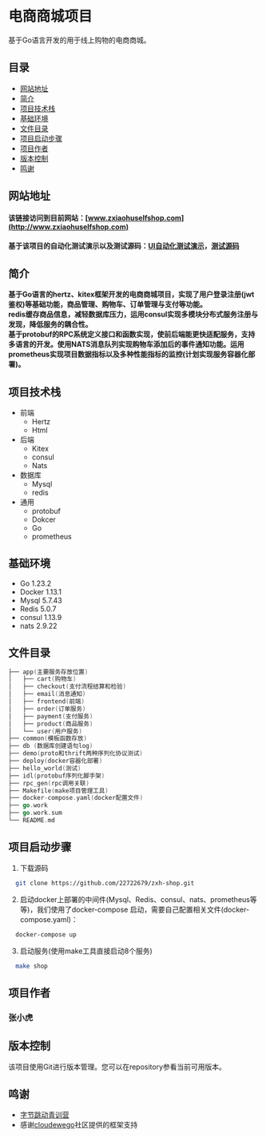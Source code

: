 # 电商商城项目
基于Go语言开发的用于线上购物的电商商城。

## 目录
  - [网站地址](#网站地址)
  - [简介](#简介)
  - [项目技术栈](#项目技术栈)
  - [基础环境](#基础环境)
  - [文件目录](#文件目录)
  - [项目启动步骤](#项目启动步骤)
  - [项目作者](#项目作者)
  - [版本控制](#版本控制)
  - [鸣谢](#鸣谢)

## 网站地址
  #### 该链接访问到目前网站：[www.zxiaohuselfshop.com](http://www.zxiaohuselfshop.com)
  #### 基于该项目的自动化测试演示以及测试源码：[UI自动化测试演示](https://www.bilibili.com/video/BV19ScceHEMa/?vd_source=4cbd2d924b1efbce235b9f288896cf6f)，[测试源码](https://github.com/22722679/UI-automation-zxh-shop)

## 简介
  **基于Go语言的hertz、kitex框架开发的电商商城项目，实现了用户登录注册(jwt鉴权)等基础功能，商品管理、购物车、订单管理与支付等功能。**  
  **redis缓存商品信息，减轻数据库压力，运用consul实现多模块分布式服务注册与发现，降低服务的耦合性。**  
  **基于protobuf的RPC系统定义接口和函数实现，使前后端能更快适配服务，支持多语言的开发。使用NATS消息队列实现购物车添加后的事件通知功能。运用prometheus实现项目数据指标以及多种性能指标的监控(计划实现服务容器化部署)。**  
## 项目技术栈
  - 前端
    - Hertz
    - Html
  - 后端
    - Kitex
    - consul
    - Nats
  - 数据库
    - Mysql
    - redis
  - 通用
    - protobuf
    - Dokcer
    - Go
    - prometheus
## 基础环境
  - Go 1.23.2
  - Docker 1.13.1
  - Mysql 5.7.43
  - Redis 5.0.7
  - consul 1.13.9
  - nats 2.9.22

## 文件目录
```go
├── app(主要服务存放位置)
│   ├── cart(购物车)
│   ├── checkout(支付流程结算和检验)
│   ├── email(消息通知)
│   ├── frontend(前端)
│   ├── order(订单服务)
│   ├── payment(支付服务)
│   ├── product(商品服务)
│   └── user(用户服务)
├── common(模板函数存放)
├── db (数据库创建语句log)
├── demo(proto和thrift两种序列化协议测试)
├── deploy(docker容器化部署)
├── hello_world(测试)
├── idl(protobuf序列化脚手架)
├── rpc_gen(rpc调用关联)
├── Makefile(make项目管理工具)
├── docker-compose.yaml(docker配置文件)
├── go.work
├── go.work.sum
└── README.md
```

## 项目启动步骤
  1. 下载源码
  ```sh
    git clone https://github.com/22722679/zxh-shop.git
  ```
  2. 启动docker上部署的中间件(Mysql、Redis、consul、nats、prometheus等等)，我们使用了docker-compose 启动，需要自己配置相关文件(docker-compose.yaml)：
  ```sh
    docker-compose up
  ```
  3. 启动服务(使用make工具直接启动8个服务)
  ```sh
    make shop
  ```

## 项目作者
  ### **张小虎**  


  
## 版本控制
该项目使用Git进行版本管理。您可以在repository参看当前可用版本。

## 鸣谢
  
- [字节跳动青训营](https://youthcamp.bytedance.com/)
- 感谢[cloudewego](https://www.cloudwego.cn/zh/)社区提供的框架支持







